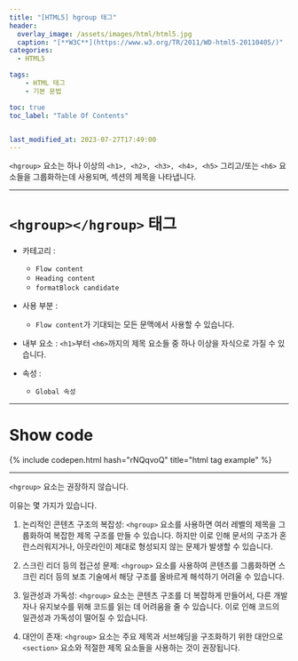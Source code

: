 ```yaml
---
title: "[HTML5] hgroup 태그"
header:
  overlay_image: /assets/images/html/html5.jpg
  caption: "[**W3C**](https://www.w3.org/TR/2011/WD-html5-20110405/)"
categories:
  - HTML5

tags:
    - HTML 태그
    - 기본 문법

toc: true
toc_label: "Table Of Contents"


last_modified_at: 2023-07-27T17:49:00
---
```


`<hgroup>` 요소는 하나 이상의 `<h1>, <h2>, <h3>, <h4>, <h5>` 그리고/또는 `<h6>` 요소들을 그룹화하는데 사용되며, 섹션의 제목을 나타냅니다.

---
# `<hgroup></hgroup>` 태그

- 카테고리 : 
  - `Flow content`
  - `Heading content`
  - `formatBlock candidate`

- 사용 부분 : 
  - `Flow content`가 기대되는 모든 문맥에서 사용할 수 있습니다.
  
- 내부 요소 :  `<h1>`부터 `<h6>`까지의 제목 요소들 중 하나 이상을 자식으로 가질 수 있습니다.

- 속성 : 
  - `Global 속성`

---

# Show code
{% include codepen.html hash="rNQqvoQ" title="html tag example" %}

---
`<hgroup>` 요소는 권장하지 않습니다. 

이유는 몇 가지가 있습니다.

1. 논리적인 콘텐츠 구조의 복잡성: `<hgroup>` 요소를 사용하면 여러 레벨의 제목을 그룹화하여 복잡한 제목 구조를 만들 수 있습니다. 하지만 이로 인해 문서의 구조가 혼란스러워지거나, 아웃라인이 제대로 형성되지 않는 문제가 발생할 수 있습니다.

2. 스크린 리더 등의 접근성 문제: `<hgroup>` 요소를 사용하여 콘텐츠를 그룹화하면 스크린 리더 등의 보조 기술에서 해당 구조를 올바르게 해석하기 어려울 수 있습니다.

3. 일관성과 가독성: `<hgroup>` 요소는 콘텐츠 구조를 더 복잡하게 만들어서, 다른 개발자나 유지보수를 위해 코드를 읽는 데 어려움을 줄 수 있습니다. 이로 인해 코드의 일관성과 가독성이 떨어질 수 있습니다.

4. 대안이 존재: `<hgroup>` 요소는 주요 제목과 서브헤딩을 구조화하기 위한 대안으로 `<section>` 요소와 적절한 제목 요소들을 사용하는 것이 권장됩니다.